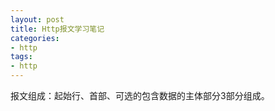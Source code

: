 ```yaml
---
layout: post
title: Http报文学习笔记
categories:
- http
tags:
- http
---
```



报文组成：起始行、首部、可选的包含数据的主体部分3部分组成。


